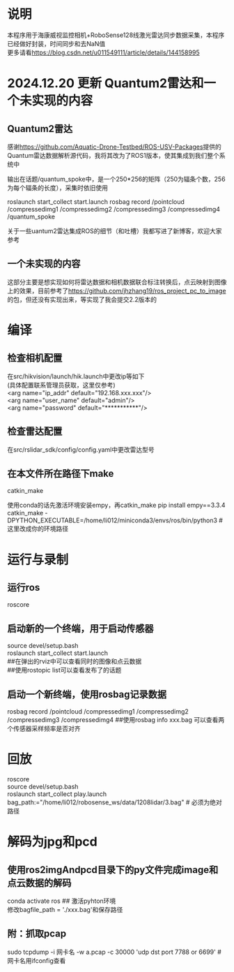 # 说明
本程序用于海康威视监控相机+RoboSense128线激光雷达同步数据采集，本程序已经做好封装，时间同步和去NaN值\
更多请看<url>https://blog.csdn.net/u011549111/article/details/144158995</url>

# 2024.12.20 更新 Quantum2雷达和一个未实现的内容

## Quantum2雷达

感谢<url>https://github.com/Aquatic-Drone-Testbed/ROS-USV-Packages</url>提供的Quantum雷达数据解析源代码，我将其改为了ROS1版本，使其集成到我们整个系统中

输出在话题/quantum_spoke中，是一个250*256的矩阵（250为辐条个数，256为每个辐条的长度），采集时依旧使用

roslaunch start_collect start.launch
rosbag record /pointcloud /compressedimg1  /compressedimg2  /compressedimg3  /compressedimg4 /quantum_spoke

关于一些uantum2雷达集成ROS的细节（和吐槽）我都写进了新博客，欢迎大家参考

## 一个未实现的内容

这部分主要是想实现如何将雷达数据和相机数据联合标注转换后，点云映射到图像上的效果，目前参考了<url>https://github.com/jhzhang19/ros_project_pc_to_image</url>的包，但还没有实现出来，等实现了我会提交2.2版本的

# 编译
## 检查相机配置
在src/hikvision/launch/hik.launch中更改ip等如下\
(具体配置联系管理员获取，这里仅参考)\
\<arg name="ip_addr" default="192.168.xxx.xxx"/>\
\<arg name="user_name" default="admin"/>\
\<arg name="password" default="***********"/>

## 检查雷达配置
在src/rslidar_sdk/config/config.yaml中更改雷达型号

## 在本文件所在路径下make
catkin_make

使用conda的话先激活环境安装empy，再catkin_make
pip install empy==3.3.4
catkin_make -DPYTHON_EXECUTABLE=/home/li012/miniconda3/envs/ros/bin/python3 # 这里改成你的环境路径

# 运行与录制
## 运行ros
roscore

## 启动新的一个终端，用于启动传感器
source devel/setup.bash\
roslaunch start_collect start.launch\
##在弹出的rviz中可以查看同时的图像和点云数据\
##使用rostopic list可以查看发布了的话题

## 启动一个新终端，使用rosbag记录数据
rosbag record /pointcloud /compressedimg1  /compressedimg2  /compressedimg3  /compressedimg4
##使用rosbag info xxx.bag 可以查看两个传感器采样频率是否对齐

# 回放
roscore\
source devel/setup.bash\
roslaunch start_collect play.launch bag_path:="/home/li012/robosense_ws/data/1208lidar/3.bag" # 必须为绝对路径

# 解码为jpg和pcd

## 使用ros2imgAndpcd目录下的py文件完成image和点云数据的解码
conda activate ros ## 激活pyhton环境\
修改bagfile_path = './xxx.bag'和保存路径


## 附：抓取pcap
sudo tcpdump -i 网卡名 -w a.pcap -c 30000 'udp dst port 7788 or 6699' # 网卡名用ifconfig查看
